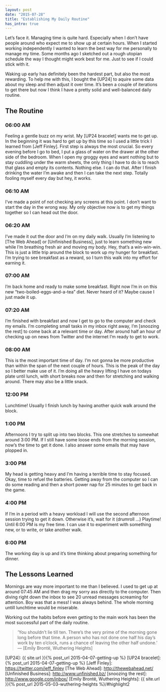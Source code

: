 ```yaml
---
layout: post
date: "2015-07-28"
title: "Establishing My Daily Routine"
has_intro: true
---
```


Let’s face it. Managing time is quite hard. Especially when I don’t have people around who expect me to show up at certain hours. When I started working independently I wanted to learn the best way for me personally to manage my time. Some months ago I sketched out a rough utopian schedule the way I thought might work best for me. Just to see if I could stick with it.

Waking up early has definitely been the hardest part, but also the most rewarding. To help me with this, I bought the [UP24] to aquire some data about my sleep and then adjust it over time. It’s been a couple of iterations to get there but now I think I have a pretty solid and well-balanced daily routine.

## The Routine

### 06:00 AM
Feeling a gentle buzz on my wrist. My [UP24 bracelet] wants me to get up. In the beginning it was hard to get up by this time so I used a little trick I learned from [Jeff Finley]. First step is always the most crucial. So every evening before I go to bed, I put a glass of water on the drawer at the other side of the bedroom. When I open my groggy eyes and want nothing but to stay cuddling under the warm sheets, the only thing I have to do is to reach that glass and empty its contents. Nothing else. I can do that. After I finish drinking the water I’m awake and then I can take the next step. Totally fooling myself every day but hey, it works.

### 06:10 AM
I’ve made a point of not checking any screens at this point. I don’t want to start the day in the wrong way. My only objective now is to get my things together so I can head out the door.

### 06:20 AM
I’ve made it out the door and I’m on my daily walk. Usually I’m listening to [The Web Ahead] or [Unfinished Business], just to learn something new while I’m breathing fresh air and moving my body. Hey, that’s a win-win-win. This is just a little trip around the block to work up my hunger for breakfast. I’m trying to see breakfast as a reward, so I turn this walk into my effort for earning it.

### 07:00 AM
I’m back home and ready to make some breakfast. Right now I’m in on this new “two-boiled-eggs-and-a-tea” diet. Never heard of it? Maybe cause I just made it up.

### 07:20 AM
I’m finished with breakfast and now I get to go to the computer and check my emails. I’m completing small tasks in my inbox right away, I’m [snoozing the rest] to come back at a relevant time or day. After around half an hour of checking up on news from Twitter and the internet I’m ready to get to work.

### 08:00 AM
This is the most important time of day. I’m not gonna be more productive than within the span of the next couple of hours. This is the peak of the day so I better make use of it. I’m doing all the heavy lifting I have on todays plate until lunch, with short breaks now and then for stretching and walking around. There may also be a little snack.

### 12:00 PM
Lunchtime! Usually I finish lunch by having another quick walk around the block.

### 1:00 PM
Afternoons I try to split up into two blocks. This one stretches to somewhat around 3:00 PM. If I still have some loose ends from the morning session, now’s the time to get it done. I also answer some emails that may have plopped in.

### 3:00 PM
My head is getting heavy and I’m having a terrible time to stay focused. Okay, time to refuel the batteries. Getting away from the computer so I can do some reading and then a short power nap for 25 minutes to get back in the game.

### 4:00 PM
If I’m in a period with a heavy workload I will use the second afternoon session trying to get it down. Otherwise it’s, wait for it (drumroll ...) Playtime! Until 6:00 PM is my free time. I can use it to experiment with something new, or to write, or take another walk.

### 6:00 PM
The working day is up and it’s time thinking about preparing something for dinner.

## The Lessons Learned

Mornings are way more important to me than I believed. I used to get up at around 07:45 AM and then drag my sorry ass directly to the computer. Then diving right down the inbox to see 20 unread messages screaming for attention. Boy was that a mess! I was always behind. The whole morning untill lunchtime would be miserable.

Working out the habits before even getting to the main work has been the most successful part of the daily routine.

>‘You shouldn’t lie till ten. There’s the very prime of the morning gone long before that time. A person who has not done one half his day’s work by ten o’clock, runs a chance of leaving the other half undone.’ — [Emily Brontë, Wuthering Heights]

[UP24]: {{ site.url }}{% post_url 2015-04-07-getting-up %}
[UP24 bracelet]: {% post_url 2015-04-07-getting-up %}
[Jeff Finley]: https://twitter.com/jeff_finley
[The Web Ahead]: http://thewebahead.net/
[Unfinished Business]: http://www.unfinished.bz/
[snoozing the rest]: http://www.google.com/inbox/
[Emily Brontë, Wuthering Heights]: {{ site.url }}{% post_url 2015-05-03-wuthering-heights %}/#highlight2
